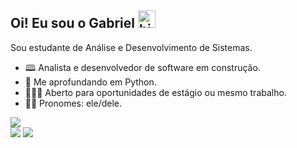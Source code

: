## Oi! Eu sou o Gabriel <img src="https://user-images.githubusercontent.com/1303154/88677602-1635ba80-d120-11ea-84d8-d263ba5fc3c0.gif" width="28px" height="28px" alt="hi">

Sou estudante de Análise e Desenvolvimento de Sistemas. 

- 🕮 Analista e desenvolvedor de software em construção.
- 🌱 Me aprofundando em Python.
- 👨🏻‍💻 Aberto para oportunidades de estágio ou mesmo trabalho.
- 👨🏻 Pronomes: ele/dele.
<div style="display: inline_block">
  <a href="https://www.linkedin.com/in/gabrie7santos" target="_blank"><img src="https://img.shields.io/badge/LinkedIn-0077B5?style=for-the-badge&logo=linkedin&logoColor=white"></a>
</div>
<div style="display: inline_block">
  <img src="https://github-readme-stats.vercel.app/api?username=gabriel7ven&show_icons=true&hide=prs,contribs&theme=vue-dark#gh-dark-mode-only">
  <img src="https://github-readme-stats.vercel.app/api/top-langs/?username=gabriel7ven&layout=compact">
</div>

